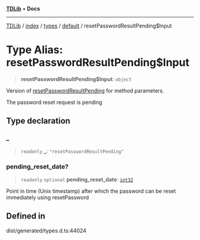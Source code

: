 [**TDLib**](../../../../../../README.md) • **Docs**

***

[TDLib](../../../../../../modules.md) / [index](../../../../../README.md) / [types](../../../README.md) / [default](../README.md) / resetPasswordResultPending$Input

# Type Alias: resetPasswordResultPending$Input

> **resetPasswordResultPending$Input**: `object`

Version of [resetPasswordResultPending](resetPasswordResultPending.md) for method parameters.

The password reset request is pending

## Type declaration

### \_

> `readonly` **\_**: `"resetPasswordResultPending"`

### pending\_reset\_date?

> `readonly` `optional` **pending\_reset\_date**: [`int32`](int32-1.md)

Point in time (Unix timestamp) after which the password can be reset immediately using resetPassword

## Defined in

dist/generated/types.d.ts:44024
